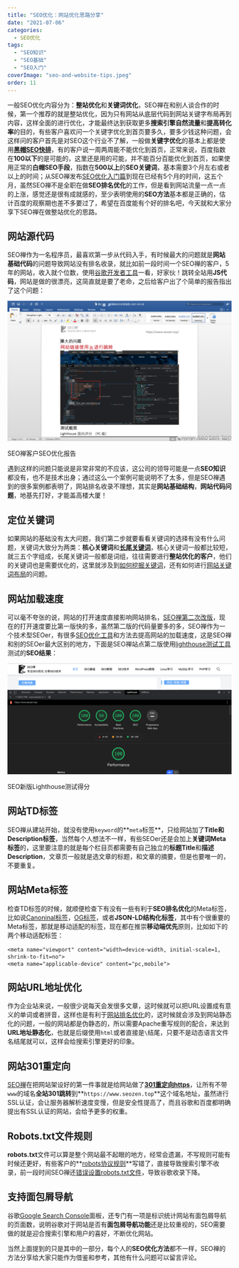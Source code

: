 ```yaml
---
title: "SEO优化：网站优化思路分享"
date: "2021-07-06"
categories: 
  - SEO优化
tags: 
  - "SEO知识"
  - "SEO基础"
  - "SEO入门"
coverImage: "seo-and-website-tips.jpeg"
order: 11
---
```


一般SEO优化内容分为：**整站优化**和**关键词优化**，SEO禅在和别人谈合作的时候，第一个推荐的就是整站优化，因为只有网站从底层代码到网站关键字布局再到内容，这样全面的进行优化，才能最终达到获取更多**搜索引擎自然流量**和**提高转化率**的目的，有些客户喜欢问一个关键字优化到首页要多久，要多少钱这种问题，会这样问的客户首先是对SEO这个行业不了解，一般做**关键字优化**的基本上都是使用[**黑帽SEO快排**](https://www.seozen.top/black-seo-quick-ranking-tech-2021.html)，有的客户说一周两周能不能优化到首页，正常来说，百度指数在**100以下**的是可能的，这里还是用的可能，并不能百分百能优化到首页，如果使用正常的**白帽SEO手段**，指数在**500以上**的**SEO关键词**，基本需要3个月左右或者以上的时间；从SEO禅发布[SEO优化入门篇](https://www.seozen.top/seo-course-first-step.html)到现在已经有5个月的时间，这五个月，虽然SEO禅不是全职在做**SEO排名优化**的工作，但是看到网站流量一点一点的上涨，感觉还是很有成就感的，至少表明使用的**SEO方法**基本都是正确的，估计百度的观察期也差不多要过了，希望在百度能有个好的排名吧，今天就和大家分享下SEO禅在做整站优化的思路。

## 网站源代码

SEO禅作为一名程序员，最喜欢第一步从代码入手，有时候最大的问题就是**网站基础代码**的问题导致网站没有排名收录，就比如前一段时间一个SEO禅的客户，5年的网站，收入就个位数，使用[谷歌开发者工具](https://www.seozen.top/developer-tools-network-seo.html)一看，好家伙！跳转全站用**JS代码**，网站是做的很漂亮，这简直就是要了老命，之后给客户出了个简单的报告指出了这个问题：

![seozen-customer-report](images/seozen-customer-report-1024x640.png)

SEO禅客户SEO优化报告

遇到这样的问题只能说是非常非常的不应该，这公司的领导可能是一点**SEO知识**都没有，也不是技术出身；通过这么一个案例可能说明不了太多，但是SEO禅遇到的很多案例都表明了，网站排名收录不理想，其实是**网站基础结构**，**网站代码问题**，地基先打好，才能盖高楼大厦！

## 定位关键词

如果网站的基础没有太大问题，我们第二步就要看看关键词的选择有没有什么问题，关键词大致分为两类：**核心关键词**和[**长尾关键词**](https://www.seozen.top/long-tail-keywords.html)，核心关键词一般都比较短，就三五个字组成，长尾关键词一般都是词组，往往需要进行**整站优化的客户**，他们的关键词也是需要优化的，这里就涉及到[如何挖掘关键词](https://www.seozen.top/seo-tutorial-moz-serial-2021-keyword-research.html)，还有如何进行[网站关键词布局](https://www.seozen.top/seo-keywords-position.html)的问题。

## 网站加载速度

可以毫不夸张的说，网站的打开速度直接影响网站排名，[SEO禅第二次改版](https://www.seozen.top/seozen-website-new-version-2021.html)，现在的打开速度要比第一版快的多，虽然第二版的代码量要多的多，SEO禅作为一个技术型SEOer，有很多[SEO优化工具](https://www.seozen.top/dev-tools-seo-ttfb.html)和方法去提高网站的加载速度，这是SEO禅和别的SEOer最大区别的地方，下面是SEO禅站点第二版使用[lighthouse测试工具](https://www.seozen.top/google-lighthouse-seo-tool.html)测试的**SEO结果**：

![seozen-new-version-lighthouse](images/seozen-new-version-lighthouse-1024x506.png)

SEO新版Lighthouse测试得分

## 网站TD标签

SEO禅从建站开始，就没有使用`keyword`的**`meta`标签**，只给网站加了**Title和Description标签**，当然每个人想法不一样，有些SEOer还是会加上**关键词Meta标签**的，这里要注意的就是每个栏目页都需要有自己独立的**标题Title**和**描述Description**，文章页一般就是选文章的标题，和文章的摘要，但是也要唯一的，不要重复。

## 网站Meta标签

检查TD标签的时候，就顺便检查下有没有一些有利于**SEO排名优化**的Meta标签，比如说[Canoninal标签](https://www.seozen.top/seo-canonical.html)，[OG标签](https://www.seozen.top/open-graph-tags.html)，或者**JSON-LD结构化标签**，其中有个很重要的Meta标签，那就是移动适配的标签，现在都在推崇**移动端优先**原则，比如如下的两个移动适配标签：

```
<meta name="viewport" content="width=device-width, initial-scale=1, shrink-to-fit=no">
<meta name="applicable-device" content="pc,mobile">
```

## 网站URL地址优化

作为企业站来说，一般很少说每天会发很多文章，这时候就可以把URL设置成有意义的单词或者拼音，这样也是有利于[网站排名优化](https://www.seozen.top/网站排名SEO-ranking-how-to.html)的，这时候就会涉及到网站静态化的问题，一般的网站都是伪静态的，所以需要Apache重写规则的配合，来达到**URL地址静态化**，也就是后缀使用`html`或者直接是`\`结尾，只要不是动态语言文件名结尾就可以，这样会给搜索引擎更好的印象。

## 网站301重定向

[SEO禅](https://www.seozen.top/)在把网站架设好的第一件事就是给网站做了[**301重定向https**](https://www.seozen.top/301-https-seo.html)，让所有不带`www`的域名**全站301跳转**到**`https://www.seozen.top`**这个域名地址，虽然进行SSL认证，会让服务器解析速度变慢，但是安全性提高了，而且谷歌和百度都明确提出有SSL认证的网站，会给予更多的权重。

## Robots.txt文件规则

**robots.txt**文件可以算是整个网站最不起眼的地方，经常会遗漏，不写规则可能有时候还更好，有些客户的**[robots协议规则](https://www.seozen.top/robots-seo.html)**写错了，直接导致搜索引擎不收录，前一段时间SEO禅还[错误设置robots.txt文件](https://www.seozen.top/robots-mislead-seo.html)，导致谷歌收录下降。

## 支持面包屑导航

谷歌[Google Search Console](https://www.seozen.top/google-search-console-seo.html)面板，还专门有一项是标识统计网站有面包屑导航的页面数，说明谷歌对于网站是否有**面包屑导航功能**还是比较重视的，SEO需要做的就是迎合搜索引擎和用户的喜好，不断优化网站。

当然上面提到的只是其中的一部分，每个人的**SEO优化方法**都不一样，SEO禅的方法分享给大家只能作为借鉴和参考，其他有什么问题可以留言评论。
